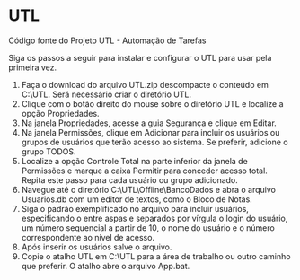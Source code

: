 # UTL
Código fonte do Projeto UTL - Automação de Tarefas

Siga os passos a seguir para instalar e configurar o UTL para usar pela primeira vez.

1)	Faça o download do arquivo UTL.zip descompacte o conteúdo em C:\UTL. Será necessário criar o diretório UTL.
2)	Clique com o botão direito do mouse sobre o diretório UTL e localize a opção Propriedades. 
3)	Na janela Propriedades, acesse a guia Segurança e clique em Editar. 
4)  Na janela Permissões, clique em Adicionar para  incluir os usuários ou grupos de usuários que terão acesso ao sistema. Se preferir, adicione o grupo TODOS.
5)  Localize a opção Controle Total na parte inferior da janela de Permissões e marque a caixa Permitir para conceder acesso total. Repita este passo para cada usuário ou grupo adicionado.
6)	Navegue até o diretório C:\UTL\Offline\BancoDados e abra o arquivo Usuarios.db com um editor de textos, como o Bloco de Notas.
7)  Siga o padrão exemplificado no arquivo para incluir usuários, especificando o entre aspas e separados por vírgula o login do usuário, um número sequencial a partir de 10, o nome do usuário e o número correspondente ao nível de acesso. 
8)  Após inserir os usuários salve o arquivo.
7)	Copie o atalho UTL em C:\UTL para a área de trabalho ou outro caminho que preferir. O atalho abre o arquivo App.bat.
